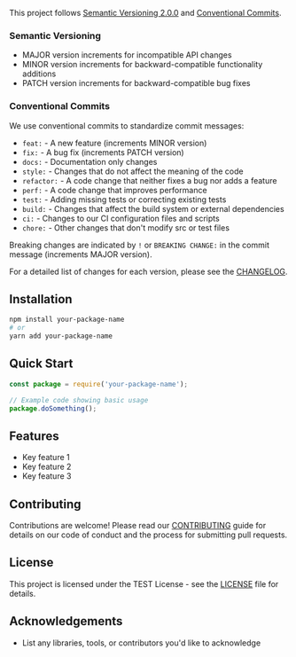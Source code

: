 This project follows [Semantic Versioning 2.0.0](https://semver.org/) and [Conventional Commits](https://www.conventionalcommits.org/). 

### Semantic Versioning
- MAJOR version increments for incompatible API changes
- MINOR version increments for backward-compatible functionality additions
- PATCH version increments for backward-compatible bug fixes

### Conventional Commits
We use conventional commits to standardize commit messages:
- `feat:` - A new feature (increments MINOR version)
- `fix:` - A bug fix (increments PATCH version)
- `docs:` - Documentation only changes
- `style:` - Changes that do not affect the meaning of the code
- `refactor:` - A code change that neither fixes a bug nor adds a feature
- `perf:` - A code change that improves performance
- `test:` - Adding missing tests or correcting existing tests
- `build:` - Changes that affect the build system or external dependencies
- `ci:` - Changes to our CI configuration files and scripts
- `chore:` - Other changes that don't modify src or test files

Breaking changes are indicated by `!` or `BREAKING CHANGE:` in the commit message (increments MAJOR version).

For a detailed list of changes for each version, please see the [CHANGELOG](CHANGELOG.md).

## Installation

```bash
npm install your-package-name
# or
yarn add your-package-name
```

## Quick Start

```javascript
const package = require('your-package-name');

// Example code showing basic usage
package.doSomething();
```

## Features

- Key feature 1
- Key feature 2
- Key feature 3

## Contributing

Contributions are welcome! Please read our [CONTRIBUTING](CONTRIBUTING.md) guide for details on our code of conduct and the process for submitting pull requests.

## License

This project is licensed under the TEST License - see the [LICENSE](LICENSE) file for details.

## Acknowledgements

- List any libraries, tools, or contributors you'd like to acknowledge
